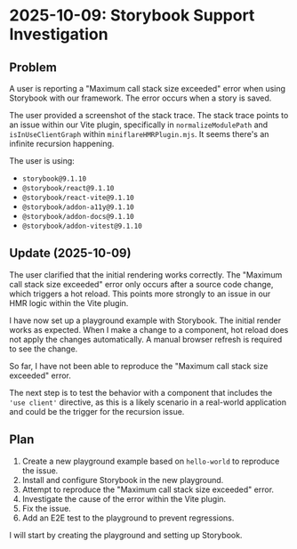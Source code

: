 # 2025-10-09: Storybook Support Investigation

## Problem

A user is reporting a "Maximum call stack size exceeded" error when using Storybook with our framework. The error occurs when a story is saved.

The user provided a screenshot of the stack trace. The stack trace points to an issue within our Vite plugin, specifically in `normalizeModulePath` and `isInUseClientGraph` within `miniflareHMRPlugin.mjs`. It seems there's an infinite recursion happening.

The user is using:
- `storybook@9.1.10`
- `@storybook/react@9.1.10`
- `@storybook/react-vite@9.1.10`
- `@storybook/addon-a11y@9.1.10`
- `@storybook/addon-docs@9.1.10`
- `@storybook/addon-vitest@9.1.10`

## Update (2025-10-09)

The user clarified that the initial rendering works correctly. The "Maximum call stack size exceeded" error only occurs after a source code change, which triggers a hot reload. This points more strongly to an issue in our HMR logic within the Vite plugin.

I have now set up a playground example with Storybook. The initial render works as expected. When I make a change to a component, hot reload does not apply the changes automatically. A manual browser refresh is required to see the change.

So far, I have not been able to reproduce the "Maximum call stack size exceeded" error.

The next step is to test the behavior with a component that includes the `'use client'` directive, as this is a likely scenario in a real-world application and could be the trigger for the recursion issue.

## Plan

1.  Create a new playground example based on `hello-world` to reproduce the issue.
2.  Install and configure Storybook in the new playground.
3.  Attempt to reproduce the "Maximum call stack size exceeded" error.
4.  Investigate the cause of the error within the Vite plugin.
5.  Fix the issue.
6.  Add an E2E test to the playground to prevent regressions.

I will start by creating the playground and setting up Storybook.
